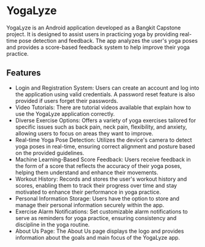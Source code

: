 # YogaLyze
YogaLyze is an Android application developed as a Bangkit Capstone project. It is designed to assist users in practicing yoga by providing real-time pose detection and feedback. The app analyzes the user's yoga poses and provides a score-based feedback system to help improve their yoga practice.

## Features
- Login and Registration System: Users can create an account and log into the application using valid credentials. A password reset feature is also provided if users forget their passwords.
- Video Tutorials: There are tutorial videos available that explain how to use the YogaLyze application correctly.
- Diverse Exercise Options: Offers a variety of yoga exercises tailored for specific issues such as back pain, neck pain, flexibility, and anxiety, allowing users to focus on areas they want to improve.
- Real-time Yoga Pose Detection: Utilizes the device's camera to detect yoga poses in real-time, ensuring correct alignment and posture based on the provided guidelines.
- Machine Learning-Based Score Feedback: Users receive feedback in the form of a score that reflects the accuracy of their yoga poses, helping them understand and enhance   their movements.
- Workout History: Records and stores the user's workout history and scores, enabling them to track their progress over time and stay motivated to enhance their performance in yoga practice.
- Personal Information Storage: Users have the option to store and manage their personal information securely within the app.
- Exercise Alarm Notifications: Set customizable alarm notifications to serve as reminders for yoga practice, ensuring consistency and discipline in the yoga routine.
- About Us Page: The About Us page displays the logo and provides information about the goals and main focus of the YogaLyze app.

